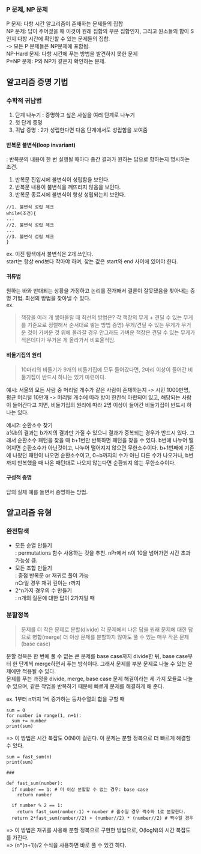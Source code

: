 ### P 문제, NP 문제   
P 문제: 다항 시간 알고리즘이 존재하는 문제들의 집합     
NP 문제: 답이 주어졌을 때 이것이 원래 집합의 부분 집합인지, 그리고 원소들의 합이 S인지 다항 시간에 확인할 수 있는 문제들의 집합.   
  -> 모든 P 문제들은 NP문제에 포함됨.   
NP-Hard 문제: 다항 시간에 푸는 방법을 발견하지 못한 문제   
P=NP 문제: P와 NP가 같은지 확인하는 문제. 

## 알고리즘 증명 기법  
### 수학적 귀납법  
1. 단계 나누기 : 증명하고 싶은 사실을 여러 단계로 나누기  
2. 첫 단계 증명  
3. 귀납 증명 : 2가 성립한다면 다음 단계에서도 성립함을 보여줌  
  
#### 반복문 불변식(loop invariant)  
: 반복문의 내용이 한 번 실행될 때마다 중간 결과가 원하는 답으로 향하는지 명시하는 조건.  
1. 반복문 진입시에 불변식이 성립함을 보인다.  
2. 반복문 내용이 불변식을 깨뜨리지 않음을 보인다.  
3. 반복문 종료시에 불변식이 항상 성립되는지 보인다.  
```
//1. 불변식 성립 체크
while(조건){
...
//2. 불변식 성립 체크
... 
//3. 불변식 성립 체크
}
```

ex. 이진 탐색에서 불변식은 2개 쓰인다.  
start는 항상 end보다 작아야 하며, 찾는 값은 start와 end 사이에 있어야 한다.  


#### 귀류법  
원하는 바와 반대되는 상황을 가정하고 논리를 전개해서 결론이 잘못됐음을 찾아내는 증명 기법. 최선의 방법을 찾아낼 수 있다.  
ex.   
> 책장을 여러 개 쌓아올릴 때 최선의 방법은?
> 각 책장의 무게 + 견딜 수 있는 무게를 기준으로 정렬해서 순서대로 쌓는 방법
> 증명) 무게/견딜 수 있는 무게가 무거운 것이 가벼운 것 위에 올라갈 경우 안그래도 가벼운 책장은 견딜 수 있는 무게가 적은데다가 무거운 게 올라가서 비효율적임.

  
#### 비둘기집의 원리   
> 10마리의 비둘기가 9개의 비둘기집에 모두 들어갔다면, 2마리 이상이 들어간 비둘기집이 반드시 하나는 있기 마련이다.

예시: 서울의 모든 사람 중 머리털 개수가 같은 사람이 존재하는지 -> 시민 1000만명, 평균 머리털 10만개 -> 머리털 개수에 따라 방이 한칸씩 마련되어 있고, 해당되는 사람이 들어간다고 치면, 
비둘기집의 원리에 따라 2명 이상이 들어간 비둘기집이 반드시 하나는 있다.
  
예시2: 순환소수 찾기  
a%b의 결과는 b가지의 결과만 가질 수 있으니 결과가 중복되는 경우가 반드시 있다. 그래서 순환소수 패턴을 찾을 때 b+1번만 반복하면 패턴을 찾을 수 있다. 
b번에 나누어 떨어지면 순환소수가 아닌것이고, 나누어 떨어지지 않으면 무한소수이다. b+1번째에 기존에 나왔던 패턴이 나오면 순환소수이고, 0~b까지의 수가 아닌 다른 수가 나오거나, b번까지 반복했을 때 나온 패턴대로 나오지 않는다면 순환되지 않는 무한소수이다.


#### 구성적 증명   
답의 실제 예를 들면서 증명하는 방법.  


## 알고리즘 유형  
### 완전탐색   
- 모든 순열 만들기  
: permutations 함수 사용하는 것을 추천. nPr에서 n이 10을 넘어가면 시간 초과 가능성 큼.
- 모든 조합 만들기  
: 중첩 반복문 or 재귀로 풀이 가능  
nCr일 경우 재귀 깊이는 r까지
- 2^n가지 경우의 수 만들기  
: n개의 질문에 대한 답이 2가지일 때  

### 분할정복  
> 문제를 더 작은 문제로 분할(divide)
> 각 문제에서 나온 답을 원래 문제에 대한 답으로 병합(merge)
> 더 이상 문제를 분할하지 않아도 풀 수 있는 매우 작은 문제 (base case)

분할 정복은 한 번에 풀 수 없는 큰 문제를 base case까지 divide한 뒤, base case부터 한 단계씩 merge하면서 푸는 방식이다. 
 그래서 문제를 부분 문제로 나눌 수 있는 문제에만 적용될 수 있다.  
문제를 푸는 과정을 divide, merge, base case 문제 해결이라는 세 가지 모듈로 나눌 수 있으며, 같은 작업을 반복하기 때문에 빠르게 문제를 해결하게 해 준다.  

ex. 1부터 n까지 1씩 증가하는 등차수열의 합을 구할 때  
```
sum = 0
for number in range(1, n+1):
  sum += number
print(sum)
```
=> 이 방법은 시간 복잡도 O(N)이 걸린다. 이 문제는 분할 정복으로 더 빠르게 해결할 수 있다.  

```
sum = fast_sum(n)
print(sum)

###

def fast_sum(number):
  if number == 1: # 더 이상 분할할 수 없는 경우: base case
    return number
    
  if number % 2 == 1:
    return fast_sum(number-1) + number # 홀수일 경우 짝수와 1로 분할한다.
  return 2*fast_sum(number//2) + (number//2) * (number//2) # 짝수일 경우 
```

=> 이 방법은 재귀를 사용해 분할 정복으로 구현한 방법으로, O(logN)의 시간 복잡도를 가진다.  
=> (n*(n+1))/2 수식을 사용하면 바로 풀 수 있긴 하다.


